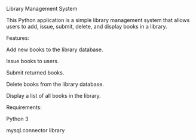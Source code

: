Library Management System

This Python application is a simple library management system that allows users to add, issue, submit, delete, and display books in a library.

Features:

Add new books to the library database.

Issue books to users.

Submit returned books.

Delete books from the library database.

Display a list of all books in the library.

Requirements:

Python 3

mysql.connector library

